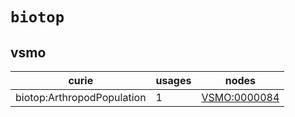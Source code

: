 # `biotop`

## vsmo

| curie                      |   usages | nodes                                                       |
|----------------------------|----------|-------------------------------------------------------------|
| biotop:ArthropodPopulation |        1 | [VSMO:0000084](http://purl.obolibrary.org/obo/VSMO_0000084) |

